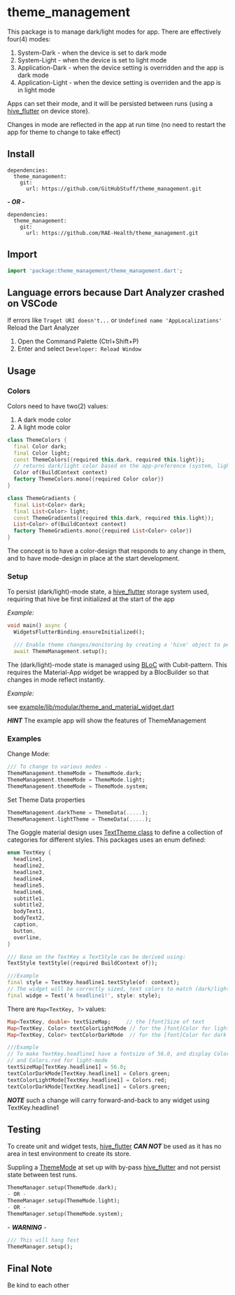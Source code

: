 # theme_management

This package is to manage dark/light modes for app. There are effectively four(4) modes:

1) System-Dark   - when the device is set to dark mode
2) System-Light  - when the device is set to light mode
3) Application-Dark - when the device setting is overridden and the app is dark mode
4) Application-Light - when the device setting is overriden and the app is in light mode

Apps can set their mode, and it will be persisted between runs {using a [hive_flutter](https://pub.dev/packages/hive_flutter) on device store}.

Changes in mode are reflected in the app at run time (no need to restart the app for theme to change to take effect)

## Install

```text
dependencies:
  theme_management:
    git:
      url: https://github.com/GitHubStuff/theme_management.git
```

***- OR -***

```text
dependencies:
  theme_management:
    git:
      url: https://github.com/RAE-Health/theme_management.git
```

## Import

```dart
import 'package:theme_management/theme_management.dart';
```

## Language errors because Dart Analyzer crashed on VSCode

If errors like ```Traget URI doesn't...``` or ```Undefined name 'AppLocalizations'``` Reload the Dart Analyzer

1) Open the Command Palette (Ctrl+Shift+P)
2) Enter and select ```Developer: Reload Window```

## Usage

### Colors

Colors need to have two(2) values:

1) A dark mode color
2) A light mode color

```dart
class ThemeColors {
  final Color dark;
  final Color light;
  const ThemeColors({required this.dark, required this.light});
  // returns dark/light color based on the app-preference (system, light, dark)
  Color of(BuildContext context)
  factory ThemeColors.mono({required Color color})
}

class ThemeGradients {
  final List<Color> dark;
  final List<Color> light;
  const ThemeGradients({required this.dark, required this.light});
  List<Color> of(BuildContext context)
  factory ThemeGradients.mono({required List<Color> color})
}
```

The concept is to have a color-design that responds to any change in them, and to have mode-design in place at the start
development.

### Setup

To persist (dark/light)-mode state, a [hive_flutter](https://pub.dev/packages/hive_flutter) storage system used, requiring that hive be first initialized at the start of the app

*Example:*

```dart
void main() async {
  WidgetsFlutterBinding.ensureInitialized();

  /// Enable theme changes/monitoring by creating a 'hive' object to persist information
  await ThemeManagement.setup();
```

The (dark/light)-mode state is managed using [BLoC](https://pub.dev/packages/flutter_bloc) with Cubit-pattern. This requires the Material-App widget be wrapped by a BlocBuilder so that changes in mode reflect instantly.

*Example:*

see [example/lib/modular/theme_and_material_widget.dart](/example/lib/modular/theme_and_material_widget.dart)

***HINT*** The example app will show the features of ThemeManagement

### Examples

Change Mode:

```dart
/// To change to various modes -
ThemeManagement.themeMode = ThemeMode.dark;
ThemeManagement.themeMode = ThemeMode.light;
ThemeManagement.themeMode = ThemeMode.system;
```

Set Theme Data properties

```dart
ThemeManagement.darkTheme = ThemeData(.....);
ThemeManagement.lightTheme = ThemeData(.....);
```

The Goggle material design uses [TextTheme class](https://api.flutter.dev/flutter/material/TextTheme-class.html) to define a collection of categories for different styles. This packages uses an enum defined:

```dart
enum TextKey {
  headline1,
  headline2,
  headline3,
  headline4,
  headline5,
  headline6,
  subtitle1,
  subtitle2,
  bodyText1,
  bodyText2,
  caption,
  button,
  overline,
}

/// Base on the TextKey a TextStyle can be derived using:
TextStyle textStyle({required BuildContext of});

///Example
final style = TextKey.headline1.textStyle(of: context);
// The widget will be correctly sized, text colors to match (dark/light)-mode
final widge = Text('A headline1!', style: style);
```

There are ```Map<TextKey, ?>``` values:

```dart
Map<TextKey, double> textSizeMap;     // the [font]Size of text
Map<TextKey, Color> textColorLightMode // for the [font]Color for light mode
Map<TextKey, Color> textColorDarkMode  // for the [font]Color for dark mode

///Example
// To make TextKey.headline1 have a fontsize of 56.0, and display Colors.green for dark-mode,
// and Colors.red for light-mode
textSizeMap[TextKey.headline1] = 56.0;
textColorDarkMode[TextKey.headline1] = Colors.green;
textColorLightMode[TextKey.headline1] = Colors.red;
textColorDarkMode[TextKey.headline1] = Colors.green;
```

***NOTE*** such a change will carry forward-and-back to any widget using TextKey.headline1

## Testing

To create unit and widget tests, [hive_flutter](https://pub.dev/packages/hive_flutter) ***CAN NOT*** be used as it has no area in test environment to create its store.

Suppling a [ThemeMode](https://api.flutter.dev/flutter/material/ThemeMode.html) at set up with by-pass [hive_flutter](https://pub.dev/packages/hive_flutter) and not persist state between test runs.

```dart
ThemeManager.setup(ThemeMode.dark);
- OR -
ThemeManager.setup(ThemeMode.light);
- OR -
ThemeManager.setup(ThemeMode.system);
```

\- ***WARNING*** -

```dart
/// This will hang Test
ThemeManager.setup();
```

## Final Note

Be kind to each other
